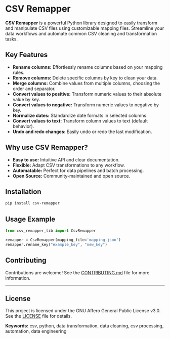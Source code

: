 # CSV Remapper

**CSV Remapper** is a powerful Python library designed to easily transform and manipulate CSV files using customizable mapping files. Streamline your data workflows and automate common CSV cleaning and transformation tasks.

## Key Features

- **Rename columns:** Effortlessly rename columns based on your mapping rules.
- **Remove columns:** Delete specific columns by key to clean your data.
- **Merge columns:** Combine values from multiple columns, choosing the order and separator.
- **Convert values to positive:** Transform numeric values to their absolute value by key.
- **Convert values to negative:** Transform numeric values to negative by key.
- **Normalize dates:** Standardize date formats in selected columns.
- **Convert values to text:** Transform column values to text (default behavior).
- **Undo and redo changes:** Easily undo or redo the last modification.

## Why use CSV Remapper?

- **Easy to use:** Intuitive API and clear documentation.
- **Flexible:** Adapt CSV transformations to any workflow.
- **Automatable:** Perfect for data pipelines and batch processing.
- **Open Source:** Community-maintained and open source.

## Installation

```bash
pip install csv-remapper
```

## Usage Example

```python
from csv_remapper_lib import CsvRemapper

remapper = CsvRemapper(mapping_file='mapping.json')
remapper.rename_key("example_key", "new_key")
```

## Contributing

Contributions are welcome! See the [CONTRIBUTING.md](CONTRIBUTING.md) file for more information.

---
## License

This project is licensed under the GNU Affero General Public License v3.0. See the [LICENSE](LICENSE) file for details.

**Keywords:** csv, python, data transformation, data cleaning, csv processing, automation, data engineering
